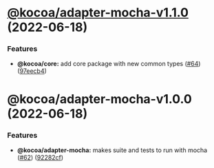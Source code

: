 # [@kocoa/adapter-mocha-v1.1.0](https://github.com/Julien-Pires/Kocoa/compare/kocoa/adapter-mocha@1.0.0...kocoa/adapter-mocha@1.1.0) (2022-06-18)


### Features

* **@kocoa/core:** add core package with new common types ([#64](https://github.com/Julien-Pires/Kocoa/issues/64)) ([97eecb4](https://github.com/Julien-Pires/Kocoa/commit/97eecb4525306e81169fa653bac9f27b024ed48f))

# @kocoa/adapter-mocha-v1.0.0 (2022-06-18)


### Features

* **@kocoa/adapter-mocha:** makes suite and tests to run with mocha ([#62](https://github.com/Julien-Pires/Kocoa/issues/62)) ([92282cf](https://github.com/Julien-Pires/Kocoa/commit/92282cf47ba62327a0edaf36bb48121b49d6307c))
